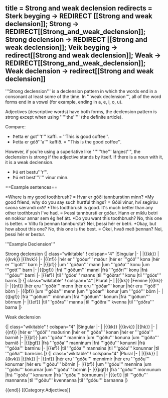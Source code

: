 title = Strong and weak declension
redirects = Sterk beyging -> REDIRECT [[Strong and weak declension]]; Strong -> REDIRECT[[Strong_and_weak_declension]]; Strong declension -> REDIRECT [[Strong and weak declension]]; Veik beyging -> redirect[[Strong and weak declension]]; Weak -> REDIRECT[[Strong_and_weak_declension]]; Weak declension -> redirect[[Strong and weak declension]]
---

'''Strong declension''' is a declension pattern in which the words end in a consonant at least some of the time. In '''weak declension''', all of the word forms end in a vowel (for example, ending in a, e, i, o, u).

Adjectives (descriptive words) have both forms, the declension pattern is strong except when using '''''the''''' (the definite article). 

Compare: 

* Þetta er got'''t''' kaffi. = ''This is good coffee''.
* Þetta er góð'''a''' kaffið. = ''This is the good coffee''.

However, if you're using a superlative like "'''''the''' largest''", the declension is strong if the adjective stands by itself. If there is a noun with it, it is a weak declension.

* Þú ert bestu'''r'''. 
* Þú ert best'''i''' vinur minn.

==Example sentences==

*Where is my good toothbrush? = Hvar er góði tannburstinn minn?
*My good friend, why do you say such hurtful things? = Góði vinur, hví segirðu svona særandi orð?
*This toothbrush is good. It's much better than any other toothbrush I've had. = Þessi tannbursti er góður. Hann er miklu betri en nokkur annar sem ég hef átt.
*Do you want this toothbrush? No, this one is better. = Viltu fá þennan tannbursta? Nei, þessi hér er betri.
*Okay, but how about this one? No, this one is the best. = Ókei, hvað með þennan? Nei, þessi hér er bestur.


'''Example Declension''' 

Strong declension
{| class="wikitable"
! colspan="4" |Singular
|-
|
|{{kk}}
|{{kvk}}
|{{hvk}}
|-
|{{nf}}
|hér er '''góður''' maður
|hér er '''góð''' kona
|hér er '''gott''' barn
|-
|{{þf}}
|um '''góðan''' mann
|um '''góða''' konu
|um '''gott''' barn
|-
|{{þgf}}
|frá '''góðum''' manni
|frá '''góðri''' konu
|frá '''góðu''' barni
|-
|{{ef}}
|til '''góðs''' manns
|til '''góðrar''' konu
|til '''góðs''' barns
|}
{| class="wikitable"
! colspan="4" |Plural
|-
|
|{{kk}}
|Femine
|{{hk}}
|-
|{{nf}}
|hér eru '''góðir''' menn
|hér eru '''góðar''' konur
|hér eru '''góð''' börn
|-
|{{þf}}
|um '''góða''' menn
|um '''góðar''' konur
|um '''góð''' börn
|-
|{{þgf}}
|frá '''góðum''' mönnum
|frá '''góðum''' konum
|frá '''góðum''' börnum
|-
|{{ef}}
|til '''góðra''' manna
|til '''góðra''' kvenna
|til '''góðra''' barna
|}


Weak declension

{| class="wikitable"
! colspan="4" |Singular
|-
|
|{{kk}}
|{{kvk}}
|{{hk}}
|-
|{{nf}}
|hér er '''góði''' maðurinn
|hér er '''góða''' konan
|hér er '''góða''' barnið
|-
|{{þf}}
|um '''góða''' manninn
|um '''góðu''' konuna
|um '''góða''' barnið
|-
|{{þgf}}
|frá '''góða''' manninum
|frá '''góðu''' konunni
|frá '''góða''' barninu
|-
|{{ef}}
|til '''góða''' mannsins
|til '''góðu''' konunnar
|til '''góða''' barnsins
|}
{| class="wikitable"
! colspan="4" |Plural
|-
|
|{{kk}}
|{{kvk}}
|{{hk}}
|-
|{{nf}}
|hér eru '''góðu''' mennirnir
|hér eru '''góðu''' konurnar
|hér eru '''góðu''' börnin
|-
|{{þf}}
|um '''góðu''' mennina
|um '''góðu''' konurnar
|um '''góðu''' börnin
|-
|{{þgf}}
|frá '''góðu''' mönnunum
|frá '''góðu''' konunum
|frá '''góðu''' börnunum
|-
|{{ef}}
|til '''góðu''' mannanna
|til '''góðu''' kvennanna
|til '''góðu''' barnanna
|}


{{end}}
[[Category:Adjectives]]